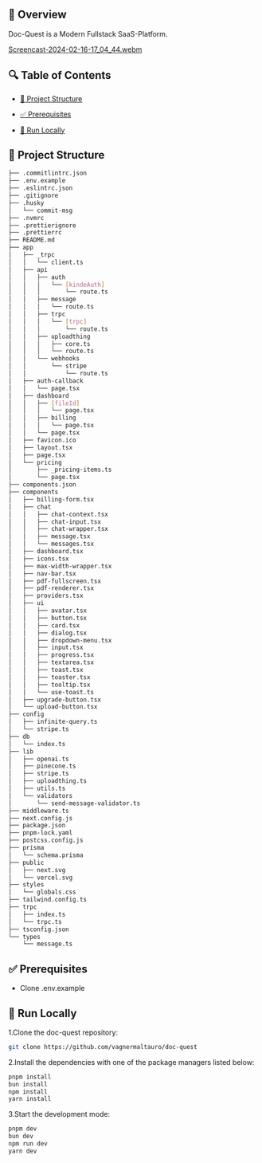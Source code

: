 ## 📌 Overview

Doc-Quest is a Modern Fullstack SaaS-Platform.

[Screencast-2024-02-16-17_04_44.webm](https://github.com/vagnermaltauro/doc-quest/assets/81274178/2982c2cd-cb26-4f27-9800-6aa2a6644625)

## 🔍 Table of Contents

* [📁 Project Structure](#project-structure)

* [✅ Prerequisites](#prerequisites)

* [🚀 Run Locally](#run-locally)

## 📁 Project Structure

```bash
├── .commitlintrc.json
├── .env.example
├── .eslintrc.json
├── .gitignore
├── .husky
│   └── commit-msg
├── .nvmrc
├── .prettierignore
├── .prettierrc
├── README.md
├── app
│   ├── _trpc
│   │   └── client.ts
│   ├── api
│   │   ├── auth
│   │   │   └── [kindeAuth]
│   │   │       └── route.ts
│   │   ├── message
│   │   │   └── route.ts
│   │   ├── trpc
│   │   │   └── [trpc]
│   │   │       └── route.ts
│   │   ├── uploadthing
│   │   │   ├── core.ts
│   │   │   └── route.ts
│   │   └── webhooks
│   │       └── stripe
│   │           └── route.ts
│   ├── auth-callback
│   │   └── page.tsx
│   ├── dashboard
│   │   ├── [fileId]
│   │   │   └── page.tsx
│   │   ├── billing
│   │   │   └── page.tsx
│   │   └── page.tsx
│   ├── favicon.ico
│   ├── layout.tsx
│   ├── page.tsx
│   └── pricing
│       ├── _pricing-items.ts
│       └── page.tsx
├── components.json
├── components
│   ├── billing-form.tsx
│   ├── chat
│   │   ├── chat-context.tsx
│   │   ├── chat-input.tsx
│   │   ├── chat-wrapper.tsx
│   │   ├── message.tsx
│   │   └── messages.tsx
│   ├── dashboard.tsx
│   ├── icons.tsx
│   ├── max-width-wrapper.tsx
│   ├── nav-bar.tsx
│   ├── pdf-fullscreen.tsx
│   ├── pdf-renderer.tsx
│   ├── providers.tsx
│   ├── ui
│   │   ├── avatar.tsx
│   │   ├── button.tsx
│   │   ├── card.tsx
│   │   ├── dialog.tsx
│   │   ├── dropdown-menu.tsx
│   │   ├── input.tsx
│   │   ├── progress.tsx
│   │   ├── textarea.tsx
│   │   ├── toast.tsx
│   │   ├── toaster.tsx
│   │   ├── tooltip.tsx
│   │   └── use-toast.ts
│   ├── upgrade-button.tsx
│   └── upload-button.tsx
├── config
│   ├── infinite-query.ts
│   └── stripe.ts
├── db
│   └── index.ts
├── lib
│   ├── openai.ts
│   ├── pinecone.ts
│   ├── stripe.ts
│   ├── uploadthing.ts
│   ├── utils.ts
│   └── validators
│       └── send-message-validator.ts
├── middleware.ts
├── next.config.js
├── package.json
├── pnpm-lock.yaml
├── postcss.config.js
├── prisma
│   └── schema.prisma
├── public
│   ├── next.svg
│   └── vercel.svg
├── styles
│   └── globals.css
├── tailwind.config.ts
├── trpc
│   ├── index.ts
│   └── trpc.ts
├── tsconfig.json
└── types
    └── message.ts
```

## ✅ Prerequisites

- Clone .env.example

## 🚀 Run Locally
1.Clone the doc-quest repository:
```sh
git clone https://github.com/vagnermaltauro/doc-quest
```
2.Install the dependencies with one of the package managers listed below:
```bash
pnpm install
bun install
npm install
yarn install
```
3.Start the development mode:
```bash
pnpm dev
bun dev
npm run dev
yarn dev
```

